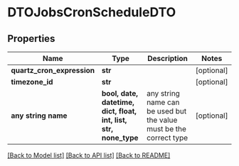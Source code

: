 # DTOJobsCronScheduleDTO


## Properties
Name | Type | Description | Notes
------------ | ------------- | ------------- | -------------
**quartz_cron_expression** | **str** |  | [optional] 
**timezone_id** | **str** |  | [optional] 
**any string name** | **bool, date, datetime, dict, float, int, list, str, none_type** | any string name can be used but the value must be the correct type | [optional]

[[Back to Model list]](../README.md#documentation-for-models) [[Back to API list]](../README.md#documentation-for-api-endpoints) [[Back to README]](../README.md)



